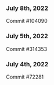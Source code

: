 ### July 8th, 2022

Commit #104090

### July 5th, 2022

Commit #314353


### July 4th, 2022

Commit #72281
